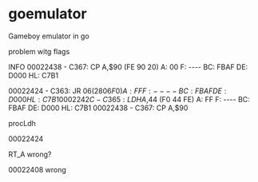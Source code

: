 # goemulator
Gameboy emulator in go


problem witg flags

INFO 00022438 - C367: CP A,$90     (FE 90 20) A: 00  F: ---- BC: FBAF DE: D000 HL: C7B1


00022424 - C363: JR $06       (28 06 F0) A: FF F: ---- BC: FBAF DE: D000 HL: C7B1
0002242C - C365: LDH A,$44    (F0 44 FE) A: FF F: ---- BC: FBAF DE: D000 HL: C7B1
00022438 - C367: CP A,$90  


procLdh 

00022424

RT_A wrong?

00022408 wrong
